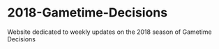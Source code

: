 # 2018-Gametime-Decisions
Website dedicated to weekly updates on the 2018 season of Gametime Decisions
